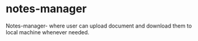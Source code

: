 # notes-manager
Notes-manager- where user can upload document and  download them to local machine  whenever needed.
